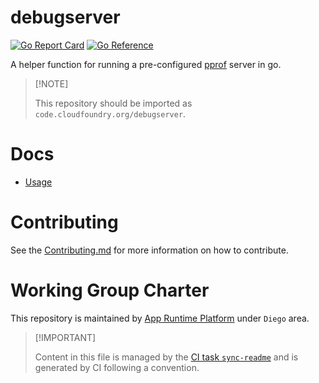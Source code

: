 # debugserver

[![Go Report
Card](https://goreportcard.com/badge/code.cloudfoundry.org/debugserver)](https://goreportcard.com/report/code.cloudfoundry.org/debugserver)
[![Go
Reference](https://pkg.go.dev/badge/code.cloudfoundry.org/debugserver.svg)](https://pkg.go.dev/code.cloudfoundry.org/debugserver)

A helper function for running a pre-configured
[pprof](http://golang.org/pkg/net/http/pprof/) server in go.

> \[!NOTE\]
>
> This repository should be imported as
> `code.cloudfoundry.org/debugserver`.

# Docs

-   [Usage](./docs/usage.md)

# Contributing

See the [Contributing.md](./.github/CONTRIBUTING.md) for more
information on how to contribute.

# Working Group Charter

This repository is maintained by [App Runtime
Platform](https://github.com/cloudfoundry/community/blob/main/toc/working-groups/app-runtime-platform.md)
under `Diego` area.

> \[!IMPORTANT\]
>
> Content in this file is managed by the [CI task
> `sync-readme`](https://github.com/cloudfoundry/wg-app-platform-runtime-ci/blob/main/shared/tasks/sync-readme/metadata.yml)
> and is generated by CI following a convention.
